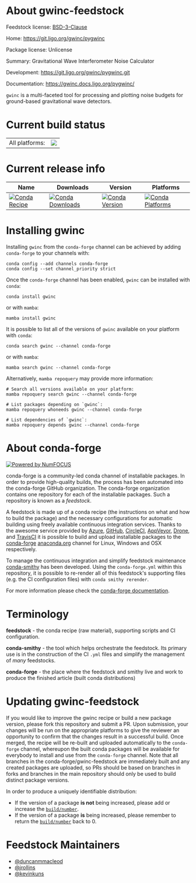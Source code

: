 About gwinc-feedstock
=====================

Feedstock license: [BSD-3-Clause](https://github.com/conda-forge/gwinc-feedstock/blob/main/LICENSE.txt)

Home: https://git.ligo.org/gwinc/pygwinc

Package license: Unlicense

Summary: Gravitational Wave Interferometer Noise Calculator

Development: https://git.ligo.org/gwinc/pygwinc.git

Documentation: https://gwinc.docs.ligo.org/pygwinc/

`gwinc` is a multi-faceted tool for processing and plotting
noise budgets for ground-based gravitational wave detectors.


Current build status
====================


<table><tr><td>All platforms:</td>
    <td>
      <a href="https://dev.azure.com/conda-forge/feedstock-builds/_build/latest?definitionId=11060&branchName=main">
        <img src="https://dev.azure.com/conda-forge/feedstock-builds/_apis/build/status/gwinc-feedstock?branchName=main">
      </a>
    </td>
  </tr>
</table>

Current release info
====================

| Name | Downloads | Version | Platforms |
| --- | --- | --- | --- |
| [![Conda Recipe](https://img.shields.io/badge/recipe-gwinc-green.svg)](https://anaconda.org/conda-forge/gwinc) | [![Conda Downloads](https://img.shields.io/conda/dn/conda-forge/gwinc.svg)](https://anaconda.org/conda-forge/gwinc) | [![Conda Version](https://img.shields.io/conda/vn/conda-forge/gwinc.svg)](https://anaconda.org/conda-forge/gwinc) | [![Conda Platforms](https://img.shields.io/conda/pn/conda-forge/gwinc.svg)](https://anaconda.org/conda-forge/gwinc) |

Installing gwinc
================

Installing `gwinc` from the `conda-forge` channel can be achieved by adding `conda-forge` to your channels with:

```
conda config --add channels conda-forge
conda config --set channel_priority strict
```

Once the `conda-forge` channel has been enabled, `gwinc` can be installed with `conda`:

```
conda install gwinc
```

or with `mamba`:

```
mamba install gwinc
```

It is possible to list all of the versions of `gwinc` available on your platform with `conda`:

```
conda search gwinc --channel conda-forge
```

or with `mamba`:

```
mamba search gwinc --channel conda-forge
```

Alternatively, `mamba repoquery` may provide more information:

```
# Search all versions available on your platform:
mamba repoquery search gwinc --channel conda-forge

# List packages depending on `gwinc`:
mamba repoquery whoneeds gwinc --channel conda-forge

# List dependencies of `gwinc`:
mamba repoquery depends gwinc --channel conda-forge
```


About conda-forge
=================

[![Powered by
NumFOCUS](https://img.shields.io/badge/powered%20by-NumFOCUS-orange.svg?style=flat&colorA=E1523D&colorB=007D8A)](https://numfocus.org)

conda-forge is a community-led conda channel of installable packages.
In order to provide high-quality builds, the process has been automated into the
conda-forge GitHub organization. The conda-forge organization contains one repository
for each of the installable packages. Such a repository is known as a *feedstock*.

A feedstock is made up of a conda recipe (the instructions on what and how to build
the package) and the necessary configurations for automatic building using freely
available continuous integration services. Thanks to the awesome service provided by
[Azure](https://azure.microsoft.com/en-us/services/devops/), [GitHub](https://github.com/),
[CircleCI](https://circleci.com/), [AppVeyor](https://www.appveyor.com/),
[Drone](https://cloud.drone.io/welcome), and [TravisCI](https://travis-ci.com/)
it is possible to build and upload installable packages to the
[conda-forge](https://anaconda.org/conda-forge) [anaconda.org](https://anaconda.org/)
channel for Linux, Windows and OSX respectively.

To manage the continuous integration and simplify feedstock maintenance
[conda-smithy](https://github.com/conda-forge/conda-smithy) has been developed.
Using the ``conda-forge.yml`` within this repository, it is possible to re-render all of
this feedstock's supporting files (e.g. the CI configuration files) with ``conda smithy rerender``.

For more information please check the [conda-forge documentation](https://conda-forge.org/docs/).

Terminology
===========

**feedstock** - the conda recipe (raw material), supporting scripts and CI configuration.

**conda-smithy** - the tool which helps orchestrate the feedstock.
                   Its primary use is in the construction of the CI ``.yml`` files
                   and simplify the management of *many* feedstocks.

**conda-forge** - the place where the feedstock and smithy live and work to
                  produce the finished article (built conda distributions)


Updating gwinc-feedstock
========================

If you would like to improve the gwinc recipe or build a new
package version, please fork this repository and submit a PR. Upon submission,
your changes will be run on the appropriate platforms to give the reviewer an
opportunity to confirm that the changes result in a successful build. Once
merged, the recipe will be re-built and uploaded automatically to the
`conda-forge` channel, whereupon the built conda packages will be available for
everybody to install and use from the `conda-forge` channel.
Note that all branches in the conda-forge/gwinc-feedstock are
immediately built and any created packages are uploaded, so PRs should be based
on branches in forks and branches in the main repository should only be used to
build distinct package versions.

In order to produce a uniquely identifiable distribution:
 * If the version of a package **is not** being increased, please add or increase
   the [``build/number``](https://docs.conda.io/projects/conda-build/en/latest/resources/define-metadata.html#build-number-and-string).
 * If the version of a package **is** being increased, please remember to return
   the [``build/number``](https://docs.conda.io/projects/conda-build/en/latest/resources/define-metadata.html#build-number-and-string)
   back to 0.

Feedstock Maintainers
=====================

* [@duncanmmacleod](https://github.com/duncanmmacleod/)
* [@jrollins](https://github.com/jrollins/)
* [@kevinkuns](https://github.com/kevinkuns/)

